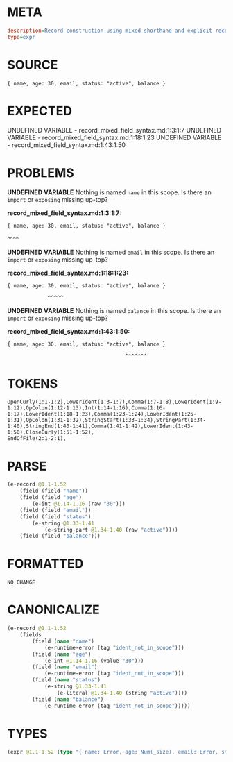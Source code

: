 # META
~~~ini
description=Record construction using mixed shorthand and explicit record fields
type=expr
~~~
# SOURCE
~~~roc
{ name, age: 30, email, status: "active", balance }
~~~
# EXPECTED
UNDEFINED VARIABLE - record_mixed_field_syntax.md:1:3:1:7
UNDEFINED VARIABLE - record_mixed_field_syntax.md:1:18:1:23
UNDEFINED VARIABLE - record_mixed_field_syntax.md:1:43:1:50
# PROBLEMS
**UNDEFINED VARIABLE**
Nothing is named `name` in this scope.
Is there an `import` or `exposing` missing up-top?

**record_mixed_field_syntax.md:1:3:1:7:**
```roc
{ name, age: 30, email, status: "active", balance }
```
  ^^^^


**UNDEFINED VARIABLE**
Nothing is named `email` in this scope.
Is there an `import` or `exposing` missing up-top?

**record_mixed_field_syntax.md:1:18:1:23:**
```roc
{ name, age: 30, email, status: "active", balance }
```
                 ^^^^^


**UNDEFINED VARIABLE**
Nothing is named `balance` in this scope.
Is there an `import` or `exposing` missing up-top?

**record_mixed_field_syntax.md:1:43:1:50:**
```roc
{ name, age: 30, email, status: "active", balance }
```
                                          ^^^^^^^


# TOKENS
~~~zig
OpenCurly(1:1-1:2),LowerIdent(1:3-1:7),Comma(1:7-1:8),LowerIdent(1:9-1:12),OpColon(1:12-1:13),Int(1:14-1:16),Comma(1:16-1:17),LowerIdent(1:18-1:23),Comma(1:23-1:24),LowerIdent(1:25-1:31),OpColon(1:31-1:32),StringStart(1:33-1:34),StringPart(1:34-1:40),StringEnd(1:40-1:41),Comma(1:41-1:42),LowerIdent(1:43-1:50),CloseCurly(1:51-1:52),
EndOfFile(2:1-2:1),
~~~
# PARSE
~~~clojure
(e-record @1.1-1.52
	(field (field "name"))
	(field (field "age")
		(e-int @1.14-1.16 (raw "30")))
	(field (field "email"))
	(field (field "status")
		(e-string @1.33-1.41
			(e-string-part @1.34-1.40 (raw "active"))))
	(field (field "balance")))
~~~
# FORMATTED
~~~roc
NO CHANGE
~~~
# CANONICALIZE
~~~clojure
(e-record @1.1-1.52
	(fields
		(field (name "name")
			(e-runtime-error (tag "ident_not_in_scope")))
		(field (name "age")
			(e-int @1.14-1.16 (value "30")))
		(field (name "email")
			(e-runtime-error (tag "ident_not_in_scope")))
		(field (name "status")
			(e-string @1.33-1.41
				(e-literal @1.34-1.40 (string "active"))))
		(field (name "balance")
			(e-runtime-error (tag "ident_not_in_scope")))))
~~~
# TYPES
~~~clojure
(expr @1.1-1.52 (type "{ name: Error, age: Num(_size), email: Error, status: Str, balance: Error }"))
~~~

